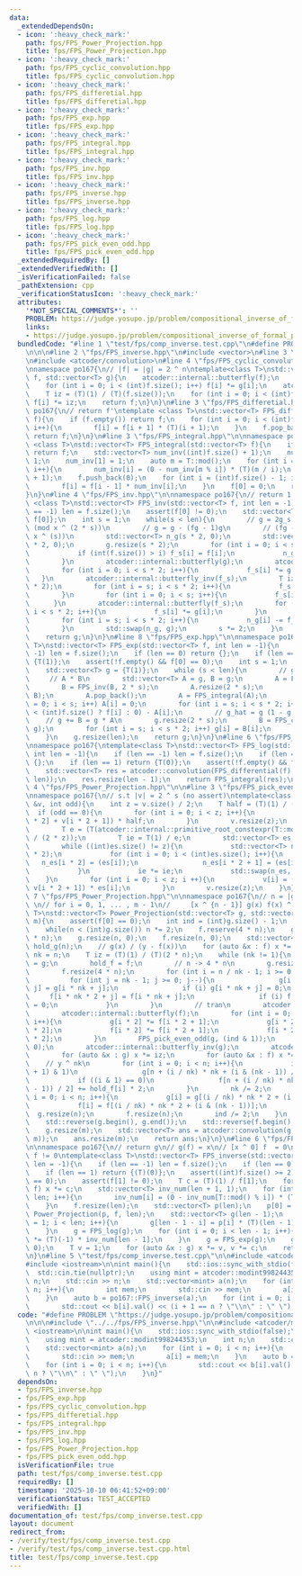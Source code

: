 ```yaml
---
data:
  _extendedDependsOn:
  - icon: ':heavy_check_mark:'
    path: fps/FPS_Power_Projection.hpp
    title: fps/FPS_Power_Projection.hpp
  - icon: ':heavy_check_mark:'
    path: fps/FPS_cyclic_convolution.hpp
    title: fps/FPS_cyclic_convolution.hpp
  - icon: ':heavy_check_mark:'
    path: fps/FPS_differetial.hpp
    title: fps/FPS_differetial.hpp
  - icon: ':heavy_check_mark:'
    path: fps/FPS_exp.hpp
    title: fps/FPS_exp.hpp
  - icon: ':heavy_check_mark:'
    path: fps/FPS_integral.hpp
    title: fps/FPS_integral.hpp
  - icon: ':heavy_check_mark:'
    path: fps/FPS_inv.hpp
    title: fps/FPS_inv.hpp
  - icon: ':heavy_check_mark:'
    path: fps/FPS_inverse.hpp
    title: fps/FPS_inverse.hpp
  - icon: ':heavy_check_mark:'
    path: fps/FPS_log.hpp
    title: fps/FPS_log.hpp
  - icon: ':heavy_check_mark:'
    path: fps/FPS_pick_even_odd.hpp
    title: fps/FPS_pick_even_odd.hpp
  _extendedRequiredBy: []
  _extendedVerifiedWith: []
  _isVerificationFailed: false
  _pathExtension: cpp
  _verificationStatusIcon: ':heavy_check_mark:'
  attributes:
    '*NOT_SPECIAL_COMMENTS*': ''
    PROBLEM: https://judge.yosupo.jp/problem/compositional_inverse_of_formal_power_series_large
    links:
    - https://judge.yosupo.jp/problem/compositional_inverse_of_formal_power_series_large
  bundledCode: "#line 1 \"test/fps/comp_inverse.test.cpp\"\n#define PROBLEM \"https://judge.yosupo.jp/problem/compositional_inverse_of_formal_power_series_large\"\
    \n\n\n#line 2 \"fps/FPS_inverse.hpp\"\n#include <vector>\n#line 3 \"fps/FPS_exp.hpp\"\
    \n#include <atcoder/convolution>\n#line 4 \"fps/FPS_cyclic_convolution.hpp\"\n\
    \nnamespace po167{\n// |f| = |g| = 2 ^ n\ntemplate<class T>\nstd::vector<T> FPS_cyclic_convolution(std::vector<T>\
    \ f, std::vector<T> g){\n    atcoder::internal::butterfly(f);\n    atcoder::internal::butterfly(g);\n\
    \    for (int i = 0; i < (int)f.size(); i++) f[i] *= g[i];\n    atcoder::internal::butterfly_inv(f);\n\
    \    T iz = (T)(1) / (T)(f.size());\n    for (int i = 0; i < (int)f.size(); i++)\
    \ f[i] *= iz;\n    return f;\n}\n}\n#line 3 \"fps/FPS_differetial.hpp\"\n\nnamespace\
    \ po167{\n// return f'\ntemplate <class T>\nstd::vector<T> FPS_differential(std::vector<T>\
    \ f){\n    if (f.empty()) return f;\n    for (int i = 0; i < (int)f.size() - 1;\
    \ i++){\n        f[i] = f[i + 1] * (T)(i + 1);\n    }\n    f.pop_back();\n   \
    \ return f;\n}\n}\n#line 3 \"fps/FPS_integral.hpp\"\n\nnamespace po167{\ntemplate\
    \ <class T>\nstd::vector<T> FPS_integral(std::vector<T> f){\n    if (f.empty())\
    \ return f;\n    std::vector<T> num_inv((int)f.size() + 1);\n    num_inv[0] =\
    \ 1;\n    num_inv[1] = 1;\n    auto m = T::mod();\n    for (int i = 2; i <= (int)f.size();\
    \ i++){\n        num_inv[i] = (0 - num_inv[m % i]) * (T)(m / i);\n    }\n    f.reserve((int)f.size()\
    \ + 1);\n    f.push_back(0);\n    for (int i = (int)f.size() - 1; i > 0; i--){\n\
    \        f[i] = f[i - 1] * num_inv[i];\n    }\n    f[0] = 0;\n    return f;\n\
    }\n}\n#line 4 \"fps/FPS_inv.hpp\"\n\nnamespace po167{\n// return 1 / f\ntemplate\
    \ <class T>\nstd::vector<T> FPS_inv(std::vector<T> f, int len = -1){\n    if (len\
    \ == -1) len = f.size();\n    assert(f[0] != 0);\n    std::vector<T> g = {1 /\
    \ f[0]};\n    int s = 1;\n    while(s < len){\n        // g = 2g_s - f(g_s)^2\
    \ (mod x ^ (2 * s))\n        // g = g - (fg - 1)g\n        // (fg - 1) = 0 (mod\
    \ x ^ (s))\n        std::vector<T> n_g(s * 2, 0);\n        std::vector<T> f_s(s\
    \ * 2, 0);\n        g.resize(s * 2);\n        for (int i = 0; i < s * 2; i++){\n\
    \            if (int(f.size()) > i) f_s[i] = f[i];\n            n_g[i] = g[i];\n\
    \        }\n        atcoder::internal::butterfly(g);\n        atcoder::internal::butterfly(f_s);\n\
    \        for (int i = 0; i < s * 2; i++){\n            f_s[i] *= g[i];\n     \
    \   }\n        atcoder::internal::butterfly_inv(f_s);\n        T iz = 1 / (T)(s\
    \ * 2);\n        for (int i = s; i < s * 2; i++){\n            f_s[i] *= iz;\n\
    \        }\n        for (int i = 0; i < s; i++){\n            f_s[i] = 0;\n  \
    \      }\n        atcoder::internal::butterfly(f_s);\n        for (int i = 0;\
    \ i < s * 2; i++){\n            f_s[i] *= g[i];\n        }\n        atcoder::internal::butterfly_inv(f_s);\n\
    \        for (int i = s; i < s * 2; i++){\n            n_g[i] -= f_s[i] * iz;\n\
    \        }\n        std::swap(n_g, g);\n        s *= 2;\n    }\n    g.resize(len);\n\
    \    return g;\n}\n}\n#line 8 \"fps/FPS_exp.hpp\"\n\nnamespace po167{\ntemplate<class\
    \ T>\nstd::vector<T> FPS_exp(std::vector<T> f, int len = -1){\n    if (len ==\
    \ -1) len = f.size();\n    if (len == 0) return {};\n    if (len == 1) return\
    \ {T(1)};\n    assert(!f.empty() && f[0] == 0);\n    int s = 1;\n    // simple\n\
    \    std::vector<T> g = {T(1)};\n    while (s < len){\n        // g' / g\n   \
    \     // A * B\n        std::vector<T> A = g, B = g;\n        A = FPS_differential(A);\n\
    \        B = FPS_inv(B, 2 * s);\n        A.resize(2 * s);\n        A = FPS_cyclic_convolution(A,\
    \ B);\n        A.pop_back();\n        A = FPS_integral(A);\n        for (int i\
    \ = 0; i < s; i++) A[i] = 0;\n        for (int i = s; i < s * 2; i++) A[i] = (i\
    \ < (int)f.size() ? f[i] : 0) - A[i];\n        // g_hat = g (1 - g + f)\n    \
    \    // g += B = g * A\n        g.resize(2 * s);\n        B = FPS_cyclic_convolution(A,\
    \ g);\n        for (int i = s; i < s * 2; i++) g[i] = B[i];\n        s *= 2;\n\
    \    }\n    g.resize(len);\n    return g;\n}\n}\n#line 6 \"fps/FPS_log.hpp\"\n\
    \nnamespace po167{\ntemplate<class T>\nstd::vector<T> FPS_log(std::vector<T> f,\
    \ int len = -1){\n    if (len == -1) len = f.size();\n    if (len == 0) return\
    \ {};\n    if (len == 1) return {T(0)};\n    assert(!f.empty() && f[0] == 1);\n\
    \    std::vector<T> res = atcoder::convolution(FPS_differential(f), FPS_inv(f,\
    \ len));\n    res.resize(len - 1);\n    return FPS_integral(res);\n}\n}\n#line\
    \ 4 \"fps/FPS_Power_Projection.hpp\"\n\n#line 3 \"fps/FPS_pick_even_odd.hpp\"\n\
    \nnamespace po167{\n// s.t |v| = 2 ^ s (no assert)\ntemplate<class T>\nvoid FPS_pick_even_odd(std::vector<T>\
    \ &v, int odd){\n    int z = v.size() / 2;\n    T half = (T)(1) / (T)(2);\n  \
    \  if (odd == 0){\n        for (int i = 0; i < z; i++){\n            v[i] = (v[i\
    \ * 2] + v[i * 2 + 1]) * half;\n        }\n        v.resize(z);\n    } else {\n\
    \        T e = (T(atcoder::internal::primitive_root_constexpr(T::mod()))).pow(T::mod()\
    \ / (2 * z));\n        T ie = T(1) / e;\n        std::vector<T> es = {half};\n\
    \        while ((int)es.size() != z){\n            std::vector<T> n_es((int)es.size()\
    \ * 2);\n            for (int i = 0; i < (int)es.size(); i++){\n             \
    \   n_es[i * 2] = (es[i]);\n                n_es[i * 2 + 1] = (es[i] * ie);\n\
    \            }\n            ie *= ie;\n            std::swap(n_es, es);\n    \
    \    }\n        for (int i = 0; i < z; i ++){\n            v[i] = (v[i * 2] -\
    \ v[i * 2 + 1]) * es[i];\n        }\n        v.resize(z);\n    }\n}\n}\n#line\
    \ 7 \"fps/FPS_Power_Projection.hpp\"\n\nnamespace po167{\n// n = |g|\n// return\
    \ \n// for i = 0, 1, ... , m - 1\n//     [x ^ {n - 1}] g(x) f(x) ^ i\ntemplate<class\
    \ T>\nstd::vector<T> Power_Projection(std::vector<T> g, std::vector<T> f, int\
    \ m){\n    assert(f[0] == 0);\n    int ind = (int)g.size() - 1;\n    int n = 1;\n\
    \    while(n < (int)g.size()) n *= 2;\n    f.reserve(4 * n);\n    g.reserve(4\
    \ * n);\n    g.resize(n, 0);\n    f.resize(n, 0);\n    std::vector<T> hold_f(n),\
    \ hold_g(n);\n    // g(x) / (y - f(x))\n    for (auto &x : f) x *= -1;\n    int\
    \ nk = n;\n    T iz = (T)(1) / (T)(2 * n);\n    while (nk != 1){\n        hold_g\
    \ = g;\n        hold_f = f;\n        // n -> 4 * n\n        g.resize(4 * n);\n\
    \        f.resize(4 * n);\n        for (int i = n / nk - 1; i >= 0; i--){\n  \
    \          for (int j = nk - 1; j >= 0; j--){\n                g[i * nk * 2 +\
    \ j] = g[i * nk + j];\n                if (i) g[i * nk + j] = 0;\n           \
    \     f[i * nk * 2 + j] = f[i * nk + j];\n                if (i) f[i * nk + j]\
    \ = 0;\n            }\n        }\n        // tran\n        atcoder::internal::butterfly(g);\n\
    \        atcoder::internal::butterfly(f);\n        for (int i = 0; i < 2 * n;\
    \ i++){\n            g[i * 2] *= f[i * 2 + 1];\n            g[i * 2 + 1] *= f[i\
    \ * 2];\n            f[i * 2] *= f[i * 2 + 1];\n            f[i * 2 + 1] = f[i\
    \ * 2];\n        }\n        FPS_pick_even_odd(g, (ind & 1));\n        FPS_pick_even_odd(f,\
    \ 0);\n        atcoder::internal::butterfly_inv(g);\n        atcoder::internal::butterfly_inv(f);\n\
    \        for (auto &x : g) x *= iz;\n        for (auto &x : f) x *= iz;\n    \
    \    // y ^ nk\n        for (int i = 0; i < n; i++){\n            if ((ind + i\
    \ + 1) & 1)\n                g[n + (i / nk) * nk + (i & (nk - 1)) / 2] += hold_g[i];\n\
    \            if ((i & 1) == 0)\n                f[n + (i / nk) * nk + (i & (nk\
    \ - 1)) / 2] += hold_f[i] * 2;\n        }\n        nk /= 2;\n        for (int\
    \ i = 0; i < n; i++){\n            g[i] = g[(i / nk) * nk * 2 + (i & (nk - 1))];\n\
    \            f[i] = f[(i / nk) * nk * 2 + (i & (nk - 1))];\n        }\n      \
    \  g.resize(n);\n        f.resize(n);\n        ind /= 2;\n    }\n    f.push_back(1);\n\
    \    std::reverse(g.begin(), g.end());\n    std::reverse(f.begin(), f.end());\n\
    \    g.resize(m);\n    std::vector<T> ans = atcoder::convolution(g, FPS_inv(f,\
    \ m));\n    ans.resize(m);\n    return ans;\n}\n}\n#line 6 \"fps/FPS_inverse.hpp\"\
    \n\nnamespace po167{\n// return g\n// g(f) = x\n// [x ^ 0] f  = 0\n// [x ^ 1]\
    \ f != 0\ntemplate<class T>\nstd::vector<T> FPS_inverse(std::vector<T> f, int\
    \ len = -1){\n    if (len == -1) len = f.size();\n    if (len == 0) return {};\n\
    \    if (len == 1) return {(T)(0)};\n    assert((int)f.size() >= 2);\n    assert(f[0]\
    \ == 0);\n    assert(f[1] != 0);\n    T c = (T)(1) / f[1];\n    for (auto &x :\
    \ f) x *= c;\n    std::vector<T> inv_num(len + 1, 1);\n    for (int i = 2; i <=\
    \ len; i++){\n        inv_num[i] = (0 - inv_num[T::mod() % i]) * (T::mod() / i);\n\
    \    }\n    f.resize(len);\n    std::vector<T> p(len);\n    p[0] = 1;\n    p =\
    \ Power_Projection(p, f, len);\n    std::vector<T> g(len - 1);\n    for (int i\
    \ = 1; i < len; i++){\n        g[len - 1 - i] = p[i] * (T)(len - 1) * inv_num[i];\n\
    \    }\n    g = FPS_log(g);\n    for (int i = 0; i < len - 1; i++){\n        g[i]\
    \ *= (T)(-1) * inv_num[len - 1];\n    }\n    g = FPS_exp(g);\n    g.insert(g.begin(),\
    \ 0);\n    T v = 1;\n    for (auto &x : g) x *= v, v *= c;\n    return g;\n}\n\
    \n}\n#line 5 \"test/fps/comp_inverse.test.cpp\"\n\n#include <atcoder/modint>\n\
    #include <iostream>\n\nint main(){\n    std::ios::sync_with_stdio(false);\n  \
    \  std::cin.tie(nullptr);\n    using mint = atcoder::modint998244353;\n    int\
    \ n;\n    std::cin >> n;\n    std::vector<mint> a(n);\n    for (int i = 0; i <\
    \ n; i++){\n        int mem;\n        std::cin >> mem;\n        a[i] = mem;\n\
    \    }\n    auto b = po167::FPS_inverse(a);\n    for (int i = 0; i < n; i++){\n\
    \        std::cout << b[i].val() << (i + 1 == n ? \"\\n\" : \" \");\n    }\n}\n"
  code: "#define PROBLEM \"https://judge.yosupo.jp/problem/compositional_inverse_of_formal_power_series_large\"\
    \n\n\n#include \"../../fps/FPS_inverse.hpp\"\n\n#include <atcoder/modint>\n#include\
    \ <iostream>\n\nint main(){\n    std::ios::sync_with_stdio(false);\n    std::cin.tie(nullptr);\n\
    \    using mint = atcoder::modint998244353;\n    int n;\n    std::cin >> n;\n\
    \    std::vector<mint> a(n);\n    for (int i = 0; i < n; i++){\n        int mem;\n\
    \        std::cin >> mem;\n        a[i] = mem;\n    }\n    auto b = po167::FPS_inverse(a);\n\
    \    for (int i = 0; i < n; i++){\n        std::cout << b[i].val() << (i + 1 ==\
    \ n ? \"\\n\" : \" \");\n    }\n}"
  dependsOn:
  - fps/FPS_inverse.hpp
  - fps/FPS_exp.hpp
  - fps/FPS_cyclic_convolution.hpp
  - fps/FPS_differetial.hpp
  - fps/FPS_integral.hpp
  - fps/FPS_inv.hpp
  - fps/FPS_log.hpp
  - fps/FPS_Power_Projection.hpp
  - fps/FPS_pick_even_odd.hpp
  isVerificationFile: true
  path: test/fps/comp_inverse.test.cpp
  requiredBy: []
  timestamp: '2025-10-10 06:41:52+09:00'
  verificationStatus: TEST_ACCEPTED
  verifiedWith: []
documentation_of: test/fps/comp_inverse.test.cpp
layout: document
redirect_from:
- /verify/test/fps/comp_inverse.test.cpp
- /verify/test/fps/comp_inverse.test.cpp.html
title: test/fps/comp_inverse.test.cpp
---
```

